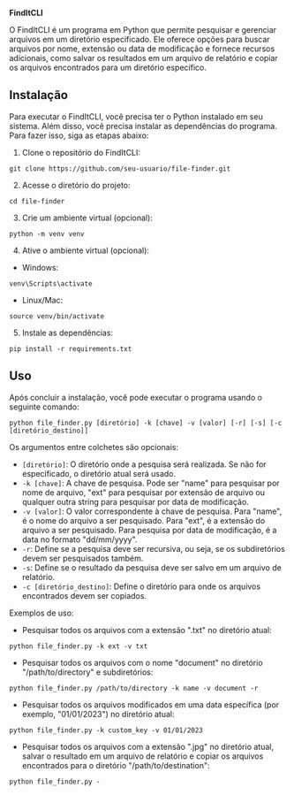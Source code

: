 **FindItCLI**

O FindItCLI é um programa em Python que permite pesquisar e gerenciar arquivos em um diretório especificado. Ele oferece opções para buscar arquivos por nome, extensão ou data de modificação e fornece recursos adicionais, como salvar os resultados em um arquivo de relatório e copiar os arquivos encontrados para um diretório específico.

## Instalação

Para executar o FindItCLI, você precisa ter o Python instalado em seu sistema. Além disso, você precisa instalar as dependências do programa. Para fazer isso, siga as etapas abaixo:

1. Clone o repositório do FindItCLI:

```
git clone https://github.com/seu-usuario/file-finder.git
```

2. Acesse o diretório do projeto:

```
cd file-finder
```

3. Crie um ambiente virtual (opcional):

```
python -m venv venv
```

4. Ative o ambiente virtual (opcional):

- Windows:
```
venv\Scripts\activate
```

- Linux/Mac:
```
source venv/bin/activate
```

5. Instale as dependências:

```
pip install -r requirements.txt
```

## Uso

Após concluir a instalação, você pode executar o programa usando o seguinte comando:

```
python file_finder.py [diretório] -k [chave] -v [valor] [-r] [-s] [-c [diretório_destino]]
```

Os argumentos entre colchetes são opcionais:

- `[diretório]`: O diretório onde a pesquisa será realizada. Se não for especificado, o diretório atual será usado.
- `-k [chave]`: A chave de pesquisa. Pode ser "name" para pesquisar por nome de arquivo, "ext" para pesquisar por extensão de arquivo ou qualquer outra string para pesquisar por data de modificação.
- `-v [valor]`: O valor correspondente à chave de pesquisa. Para "name", é o nome do arquivo a ser pesquisado. Para "ext", é a extensão do arquivo a ser pesquisado. Para pesquisa por data de modificação, é a data no formato "dd/mm/yyyy".
- `-r`: Define se a pesquisa deve ser recursiva, ou seja, se os subdiretórios devem ser pesquisados também.
- `-s`: Define se o resultado da pesquisa deve ser salvo em um arquivo de relatório.
- `-c [diretório_destino]`: Define o diretório para onde os arquivos encontrados devem ser copiados.

Exemplos de uso:

- Pesquisar todos os arquivos com a extensão ".txt" no diretório atual:

```
python file_finder.py -k ext -v txt
```

- Pesquisar todos os arquivos com o nome "document" no diretório "/path/to/directory" e subdiretórios:

```
python file_finder.py /path/to/directory -k name -v document -r
```

- Pesquisar todos os arquivos modificados em uma data específica (por exemplo, "01/01/2023") no diretório atual:

```
python file_finder.py -k custom_key -v 01/01/2023
```

- Pesquisar todos os arquivos com a extensão ".jpg" no diretório atual, salvar o resultado em um arquivo de relatório e copiar os arquivos encontrados para o diretório "/path/to/destination":

```
python file_finder.py -